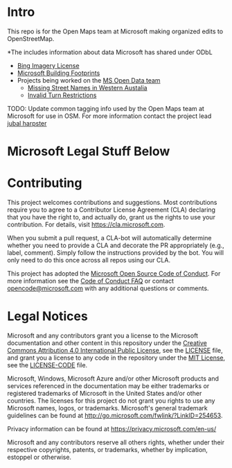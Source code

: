 

# Intro
This repo is for the Open Maps team at Microsoft making organized edits to OpenStreetMap. 

*The includes information about data Microsoft has shared under ODbL
  * [Bing Imagery License](https://github.com/Microsoft/Open-Maps/wiki/Bing-Maps-Imagery-License)
  * [Microsoft Building Footprints](https://github.com/Microsoft/Open-Maps/wiki/Microsoft-Building-Footprint-Release)
  * Projects being worked on the [MS Open Data team](https://github.com/Microsoft/Open-Maps/wiki/Team)
    * [Missing Street Names in Western Austalia](https://github.com/Microsoft/Open-Maps/issues/1)
    * [Invalid Turn Restrictions](https://github.com/Microsoft/Open-Maps/issues/2)
    
    
TODO: Update common tagging info used by the Open Maps team at Microsoft for use in OSM. 
For more information contact the project lead [jubal harpster](http://www.openstreetmap.org/user/jharpster)




# Microsoft Legal Stuff Below
# Contributing

This project welcomes contributions and suggestions.  Most contributions require you to agree to a
Contributor License Agreement (CLA) declaring that you have the right to, and actually do, grant us
the rights to use your contribution. For details, visit https://cla.microsoft.com.

When you submit a pull request, a CLA-bot will automatically determine whether you need to provide
a CLA and decorate the PR appropriately (e.g., label, comment). Simply follow the instructions
provided by the bot. You will only need to do this once across all repos using our CLA.

This project has adopted the [Microsoft Open Source Code of Conduct](https://opensource.microsoft.com/codeofconduct/).
For more information see the [Code of Conduct FAQ](https://opensource.microsoft.com/codeofconduct/faq/) or
contact [opencode@microsoft.com](mailto:opencode@microsoft.com) with any additional questions or comments.

# Legal Notices

Microsoft and any contributors grant you a license to the Microsoft documentation and other content
in this repository under the [Creative Commons Attribution 4.0 International Public License](https://creativecommons.org/licenses/by/4.0/legalcode),
see the [LICENSE](LICENSE) file, and grant you a license to any code in the repository under the [MIT License](https://opensource.org/licenses/MIT), see the
[LICENSE-CODE](LICENSE-CODE) file.

Microsoft, Windows, Microsoft Azure and/or other Microsoft products and services referenced in the documentation
may be either trademarks or registered trademarks of Microsoft in the United States and/or other countries.
The licenses for this project do not grant you rights to use any Microsoft names, logos, or trademarks.
Microsoft's general trademark guidelines can be found at http://go.microsoft.com/fwlink/?LinkID=254653.

Privacy information can be found at https://privacy.microsoft.com/en-us/

Microsoft and any contributors reserve all others rights, whether under their respective copyrights, patents,
or trademarks, whether by implication, estoppel or otherwise.
